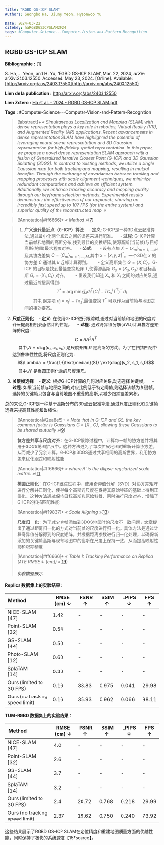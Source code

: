 ```yaml
---
Title: "RGBD GS-ICP SLAM"
Authors: Seongbo Ha, Jiung Yeon, Hyeonwoo Yu

Date: 2024-03-22
citekey: haRGBDGSICPSLAM2024
tags: #Computer-Science---Computer-Vision-and-Pattern-Recognition
---
```


## RGBD GS-ICP SLAM

**Bibliographie :** [1]

S. Ha, J. Yeon, and H. Yu, ‘RGBD GS-ICP SLAM’, Mar. 22, 2024, _arXiv_: arXiv:2403.12550. Accessed: May 23, 2024. [Online]. Available: [http://arxiv.org/abs/2403.12550](http://arxiv.org/abs/2403.12550)

**Lien de la publication :** http://arxiv.org/abs/2403.12550

**Lien Zotero :** [Ha et al. - 2024 - RGBD GS-ICP SLAM.pdf](zotero://select/library/items/HJ4D53M9)

**Tags :** #Computer-Science---Computer-Vision-and-Pattern-Recognition

> [!abstract]+
> _« Simultaneous Localization and Mapping (SLAM) with dense representation plays a key role in robotics, Virtual Reality (VR), and Augmented Reality (AR) applications. Recent advancements in dense representation SLAM have highlighted the potential of leveraging neural scene representation and 3D Gaussian representation for high-fidelity spatial representation. In this paper, we propose a novel dense representation SLAM approach with a fusion of Generalized Iterative Closest Point (G-ICP) and 3D Gaussian Splatting (3DGS). In contrast to existing methods, we utilize a single Gaussian map for both tracking and mapping, resulting in mutual benefits. Through the exchange of covariances between tracking and mapping processes with scale alignment techniques, we minimize redundant computations and achieve an efficient system. Additionally, we enhance tracking accuracy and mapping quality through our keyframe selection methods. Experimental results demonstrate the effectiveness of our approach, showing an incredibly fast speed up to 107 FPS (for the entire system) and superior quality of the reconstructed map. »_

> [!Annotation|#ff6666]+
>_« Method »_([7](zotero://open-pdf/library/items/HJ4D53M9?page=7&annotation=6S7HGIB6))


> 1. **广义迭代最近点（G-ICP）算法**
   - **定义**: G-ICP是一种3D点云配准算法,通过最小化两个点云之间的误差来进行配准。
   - **过程**: G-ICP计算当前帧和地图的高斯分布,找到最佳的变换矩阵,使源高斯(当前帧)与目标高斯(地图)最大程度对齐。
   - **公式**:
     - 设有点集 $X = \{x_m\}_{m=1,\dots,M}$ 及其协方差集 $C = \{C_m\}_{m=1,\dots,M}$,其中 $x = [x, y, z]^T$。一个3D点 $x$ 的协方差 $C$ 通过其 $k$ 近邻计算得到。
     - 定义高斯集合 $G = \{X, C\}$。G-ICP 的目标是找到最佳变换矩阵 $T$,使得源高斯 $G_s = \{X_s, C_s\}$ 和目标高斯 $G_t = \{X_t, C_t\}$ 对齐。
     - 假设我们知道 $X_s$ 和 $X_t$ 之间的对应关系,通过最近邻搜索得到:
       $$T^* = \arg\min_T \sum_i d_i^T \left( C_t^i + T C_s^i T^T \right)^{-1} d_i$$
       其中,误差项 $d_i = x_t^i - T x_s^i$,最佳变换 $T^*$ 可以作为当前帧与地图之间的相对姿态。

2. **尺度正则化**
   - **定义**: 在使用G-ICP进行跟踪时,通过对当前帧和地图的尺度对齐来提高相机姿态估计的性能。
   - **过程**: 通过奇异值分解(SVD)计算协方差矩阵的尺度:
     $$C = R \Lambda^2 R^T$$
     其中,$\Lambda = \text{diag}(s_2, s_1, s_0)$ 是尺度矩阵,$R$ 是高斯的方向。为了在扫描匹配中达到鲁棒性性能,将尺度正则化为:
     $$\Lambda' = \frac{1}{\text{median}(S)} \text{diag}(s_2, s_1, s_0)$$
     其中,$\Lambda'$ 是椭圆正则化后的尺度矩阵。

3. **关键帧选择**
   - **定义**: 根据G-ICP计算的几何对应关系,动态选择关键帧。
   - **过程**: 如果当前帧与地图之间的对应比例低于特定阈值,则选择该帧为关键帧。选择的关键帧只包含与当前地图不重叠的高斯,以减少跟踪误差累积。

总的来说,G-ICP是一种基于高斯分布的3D点云配准算法,通过尺度正则化和关键帧选择来提高其性能和鲁棒性。

> [!Annotation|#2ea8e5]+
>_« Note that in G-ICP and GS, the key common factor is Gaussians G = {X , C}, allowing these Gaussians to be shared mutually »_([9](zotero://open-pdf/library/items/HJ4D53M9?page=9&annotation=ERIIHV3A))
>
> <b>协方差共享与尺度对齐</b>：在G-ICP跟踪过程中，计算每一帧的协方差并将其用于3DGS地图扩展中。这种方法避免了每次扩展地图时重新计算协方差，从而减少了冗余计算。G-ICP和3DGS通过共享相同的高斯世界，利用协方差来优化跟踪和映射性能

> [!Annotation|#ff6666]+
>_« where Λ′ is the ellipse-regularized scale matrix. »_([11](zotero://open-pdf/library/items/HJ4D53M9?page=11&annotation=4A9C5PGM))
>
> <b>椭圆正则化</b>：在G-ICP跟踪过程中，使用奇异值分解（SVD）对协方差矩阵进行分解并正则化，使得每个高斯的尺度在保持其原始特征的基础上得到正则化。这种方法通过保持目标高斯的原始特性，同时进行尺度对齐，增强了G-ICP的扫描匹配性能

> [!Annotation|#f19837]+
>_« Scale Aligning »_([13](zotero://open-pdf/library/items/HJ4D53M9?page=13&annotation=KYNAFJLJ))
>
> <b>尺度归一化</b>：为了减少单帧添加到3DGS地图时的尺度不一致问题，文章提出了通过距离归一化的方式对当前帧的尺度进行归一化。具体方法是通过计算奇异值分解得到的尺度矩阵，并根据距离参数进行归一化处理，以确保新添加的关键帧高斯与现有地图中的高斯在尺度上保持一致，从而提高映射性能和跟踪精度

> [!Annotation|#ff6666]+
>_« Table 1: Tracking Performance on Replica (ATE RMSE ↓ [cm]) »_([19](zotero://open-pdf/library/items/HJ4D53M9?page=19&annotation=DW2MKNCY))
>
> #### 实验数据展示

**Replica 数据集上的实验结果**：

| Method                 | RMSE (cm) ↓ | PSNR ↑  | SSIM ↑  | LPIPS ↓ | FPS ↑ |
|------------------------|-------------|---------|---------|---------|-------|
| NICE-SLAM [47]         | 1.42        | -       | -       | -       | -     |
| Point-SLAM [32]        | 0.54        | -       | -       | -       | -     |
| GS-SLAM [44]           | 0.50        | -       | -       | -       | -     |
| Photo-SLAM [12]        | 0.60        | -       | -       | -       | -     |
| SplaTAM [14]           | 0.36        | -       | -       | -       | -     |
| Ours (limited to 30 FPS)| 0.16        | 38.83   | 0.975   | 0.041   | 29.98 |
| Ours (no tracking speed limit)| 0.16| 35.93   | 0.962   | 0.066   | 98.11 |

**TUM-RGBD 数据集上的实验结果**：

| Method                 | RMSE (cm) ↓ | PSNR ↑  | SSIM ↑  | LPIPS ↓ | FPS ↑ |
|------------------------|-------------|---------|---------|---------|-------|
| NICE-SLAM [47]         | 4.0         | -       | -       | -       | -     |
| Point-SLAM [32]        | 2.6         | -       | -       | -       | -     |
| GS-SLAM [44]           | 3.7         | -       | -       | -       | -     |
| SplaTAM [14]           | 3.2         | -       | -       | -       | -     |
| Ours (limited to 30 FPS)| 2.4         | 20.72   | 0.768   | 0.218   | 29.99 |
| Ours (no tracking speed limit)| 2.37| 19.62   | 0.750   | 0.240   | 73.92 |

这些结果展示了RGBD GS-ICP SLAM在定位精度和重建地图质量方面的优越性能，同时保持了极快的系统速度【15†source】。



